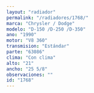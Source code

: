```yaml
---
layout: "radiador"
permalink: "/radiadores/1768/"
marca: "Chrysler / Dodge"
modelo: "D-150 /D-250 /D-350"
ano: "1990"
motor: "V8 360"
transmision: "Estándar"
parte: "63086"
clima: "Con clima"
alto: "21"
ancho: "25 5/8"
observaciones: ""
id: "1768"
---
```


